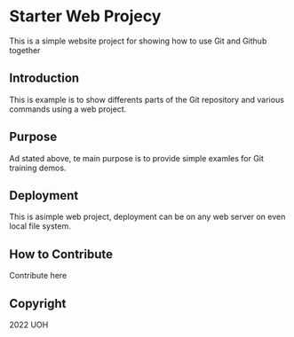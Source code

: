# Starter Web Projecy

This is a simple website project for showing how to use Git and Github together

## Introduction

This is example is to show differents parts of the Git repository and various commands using a web project.

## Purpose

Ad stated above, te main purpose is to provide simple examles for Git training demos.

## Deployment

This is asimple web project, deployment can be on any web server on even local file system.

## How to Contribute

Contribute here

## Copyright

2022 UOH
